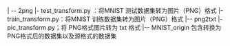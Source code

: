 | -- 2png
   |- test_transform.py ：将MNIST 测试数据集转为图片（PNG）格式
   |- train_transform.py：将MNIST 训练数据集转为图片（PNG）格式
|-- png2txt
   |- pic_transform.py；将 PNG格式图片转为 txt 格式
|-- MNIST_origin  包含转换为PNG格式后的数据集以及源格式的数据集

	 